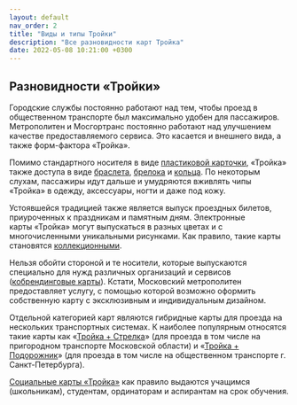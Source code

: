 ```yaml
---
layout: default
nav_order: 2
title: "Виды и типы Тройки"
description: "Все разновидности карт Тройка"
date: 2022-05-08 10:21:00 +0300
---
```


## Разновидности «Тройки»

Городские службы постоянно работают над тем, чтобы проезд в общественном транспорте был максимально
удобен для пассажиров. Метрополитен и Мосгортранс постоянно работают над улучшением качестве предоставляемого
сервиса. Это касается и внешнего вида, а также форм-фактора «Тройка».

Помимо стандартного носителя в виде [пластиковой карточки](/troika/types/card/), «Тройка» также доступа в виде
[браслета](/troika/types/bracelet/), [брелока](/troika/types/trinket/) и [кольца](/troika/types/ring/).
По некоторым слухам, пассажиры идут дальше и умудряются вживлять чипы «Тройка» в одежду, аксессуары, ногти и даже под кожу.

Устоявшейся традицией также является выпуск проездных билетов, приуроченных к праздникам и памятным дням. Электронные
карты «Тройка» могут выпускаться в разных цветах и с многочисленными уникальными рисунками. Как правило, такие карты
становятся [коллекционными](/troika/types/collection/).

Нельзя обойти стороной и те носители, которые выпускаются специально для нужд различных организаций и сервисов ([кобрендинговые карты](/troika/types/cobrand/)).
Кстати, Московский метрополитен предоставляет услугу, с помощью которой возможно оформить собственную карту с
эксклюзивным и индивидуальным дизайном.

Отдельной категорией карт являются гибридные карты для проезда на нескольких транспортных системах. К наиболее популярным
относятся такие карты как «[Тройка + Стрелка](/troika/types/troika-strelka/)» (для проезда в том числе на пригородном транспорте Московской области) и
«[Тройка + Подорожник](/troika/types/troika-podorozhnik/)» (для проезда в том числе на общественном транспорте г. Санкт-Петербурга).

[Социальные карты «Тройка»](/troika/types/social/) как правило выдаются учащимся (школьникам), студентам, ординаторам и аспирантам на срок обучения.
